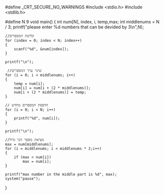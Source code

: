 #define _CRT_SECURE_NO_WARNINGS
#include <stdio.h>
#include <stdlib.h>

#define N 9
void main()
{
    int num[N], index, i, temp,max;
    int middlenums = N / 3;
    printf("please enter %d numbers that can be devided by 3\n",N);

    //קליטת המספרים 
    for (index = 0; index < N; index++)
    {
        scanf("%d", &num[index]);
    }

    printf("\n");

     //שינוי ערך המספרים
    for (i = 0; i < middlenums; i++)
    {
        temp = num[i];
        num[i] = num[i + (2 * middlenums)];
        num[i + (2 * middlenums)] = temp;
    }
    
    // הדפסת המספרים מחדש
    for (i = 0; i < N; i++)
    {
        printf("%d", num[i]);
    }

    printf("\n");

    //מציאת מספר הכי גדול
    max = num[middlenums];
    for (i = middlenums; i < middlenums * 2;i++)
    {
        if (max < num[i])
            max = num[i];
    }

    printf("max number in the middle part is %d", max);
    system("pause");
}
